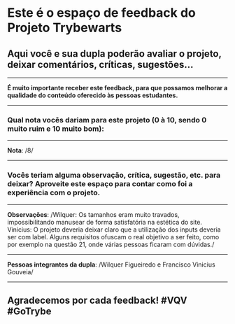 # Este é o espaço de feedback do Projeto Trybewarts
## Aqui você e sua dupla poderão avaliar o projeto, deixar comentários, críticas, sugestões...

---

**É muito importante receber este feedback, para que possamos melhorar a qualidade do conteúdo oferecido às pessoas estudantes.**

---

### Qual nota vocês dariam para este projeto (0 à 10, sendo 0 muito ruim e 10 muito bom):

---

**Nota**: /8/

---

### Vocês teriam alguma observação, crítica, sugestão, etc. para deixar? Aproveite este espaço para contar como foi a experiência com o projeto.

---

**Observações**: /Wilquer: Os tamanhos eram muito travados, impossibilitando manusear de forma satisfatória na estética do site. Vinicius: O projeto deveria deixar claro que a utilização dos inputs deveria ser com label. Alguns requisitos ofuscam o real objetivo a ser feito, como por exemplo na questão 21, onde várias pessoas ficaram com dúvidas./

---

**Pessoas integrantes da dupla**: /Wilquer Figueiredo e Francisco Vinicius Gouveia/

---

## Agradecemos por cada feedback! #VQV #GoTrybe
